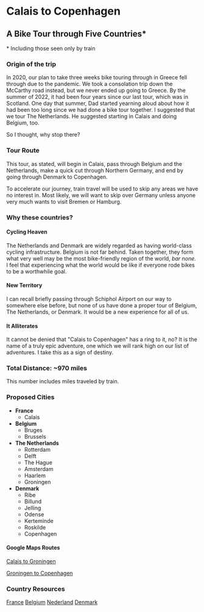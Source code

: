 # Calais to Copenhagen
## A Bike Tour through Five Countries*
\* Including those seen only by train

### Origin of the trip

In 2020, our plan to take three weeks bike touring through in Greece fell through due to the pandemic. We took a consolation trip down the McCarthy road instead, but we never ended up going to Greece. By the summer of 2022, it had been four years since our last tour, which was in Scotland.
One day that summer, Dad started yearning aloud about how it had been too long since we had done a bike tour together. I suggested that we tour The Netherlands. He suggested starting in Calais and doing Belgium, too.

So I thought, why stop there?

### Tour Route

This tour, as stated, will begin in Calais, pass through Belgium and the Netherlands, make a quick cut through Northern Germany, and end by going through Denmark to Copenhagen. 

To accelerate our journey, train travel will be used to skip any areas we have no interest in. Most likely, we will want to skip over Germany unless anyone very much wants to visit Bremen or Hamburg.

### Why these countries?

#### Cycling Heaven
The Netherlands and Denmark are widely regarded as having world-class cycling infrastructure. Belgium is not far behind. Taken together, they form what very well may be the most bike-friendly region of the world, *bar none.* I feel that experiencing what the world would be like if everyone rode bikes to be a worthwhile goal.

#### New Territory
I can recall briefly passing through Schiphol Airport on our way to somewhere else before, but none of us have done a proper tour of Belgium, The Netherlands, or Denmark. It would be a new experience for all of us.

#### It Alliterates
It cannot be denied that "Calais to Copenhagen" has a ring to it, no? It is the name of a truly epic adventure, one which we will rank high on our list of adventures. I take this as a sign of destiny.

### Total Distance: ~970 miles
This number includes miles traveled by train.

### Proposed Cities
- **France**
	- Calais
- **Belgium**
	- Bruges
	- Brussels
- **The Netherlands**
	- Rotterdam
	- Delft
	- The Hague
	- Amsterdam
	- Haarlem
	- Groningen
- **Denmark**
	- Ribe
	- Billund
	- Jelling
	- Odense
	- Kerteminde
	- Roskilde
	- Copenhagen

#### Google Maps Routes

[Calais to Groningen](https://www.google.com/maps/dir/Calais/Bruges/Ghent/Brussels/Antwerp/Rotterdam/The+Hague/Utrecht/Amsterdam/Groningen/@53.4419201,4.4817618,6z/data=!4m63!4m62!1m5!1m1!1s0x47dc3f75d7f1e363:0xacbed9e08cd279f4!2m2!1d1.858686!2d50.95129!1m5!1m1!1s0x47c350d0c11e420d:0x1aa2f35ac8834df7!2m2!1d3.2247552!2d51.2091807!1m5!1m1!1s0x47c370e1339443ad:0x40099ab2f4d5140!2m2!1d3.7303351!2d51.0500182!1m5!1m1!1s0x47c3a4ed73c76867:0xc18b3a66787302a7!2m2!1d4.3571696!2d50.8476424!1m5!1m1!1s0x47c3f68ebfc3887d:0x3eaf448482a88ab8!2m2!1d4.4051485!2d51.2213404!1m5!1m1!1s0x47c5b7605f54c47d:0x5229bbac955e4b85!2m2!1d4.4777326!2d51.9244201!1m5!1m1!1s0x47c5b72f4298bd71:0x400de5a8d1e6c10!2m2!1d4.3006999!2d52.0704978!1m5!1m1!1s0x47c66f4339d32d37:0xd6c8fc4c19af4ae9!2m2!1d5.1214201!2d52.0907374!1m5!1m1!1s0x47c63fb5949a7755:0x6600fd4cb7c0af8d!2m2!1d4.9041389!2d52.3675734!1m5!1m1!1s0x47c83286b462cca7:0xcb4b5086f9a6c8dc!2m2!1d6.5665017!2d53.2193835!3e1!4e1)

[Groningen to Copenhagen](https://www.google.com/maps/dir/Groningen/Hamburg/Kolding/Copenhagen/@54.5199416,8.884797,6.75z/data=!4m27!4m26!1m5!1m1!1s0x47c83286b462cca7:0xcb4b5086f9a6c8dc!2m2!1d6.5665017!2d53.2193835!1m5!1m1!1s0x47b161837e1813b9:0x4263df27bd63aa0!2m2!1d9.9936819!2d53.5510846!1m5!1m1!1s0x464ca02a01dd95a9:0xea8de3fa6eefccfd!2m2!1d9.4730519!2d55.495973!1m5!1m1!1s0x4652533c5c803d23:0x4dd7edde69467b8!2m2!1d12.5683372!2d55.6760968!3e1!4e1)

### Country Resources
[France](countries/France.md)
[Belgium](countries/Belgium.md)
[Nederland](countries/Nederland.md)
[Denmark](countries/Denmark.md)